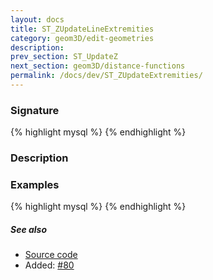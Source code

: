 ```yaml
---
layout: docs
title: ST_ZUpdateLineExtremities
category: geom3D/edit-geometries
description: 
prev_section: ST_UpdateZ
next_section: geom3D/distance-functions
permalink: /docs/dev/ST_ZUpdateExtremities/
---
```


### Signature

{% highlight mysql %}
{% endhighlight %}

### Description

### Examples

{% highlight mysql %}
{% endhighlight %}

##### See also

* <a href="https://github.com/irstv/H2GIS/blob/master/h2spatial-ext/src/main/java/org/h2gis/h2spatialext/function/spatial/edit/ST_ZUpdateExtremities.java" target="_blank">Source code</a>
* Added: <a href="https://github.com/irstv/H2GIS/pull/80" target="_blank">#80</a>
